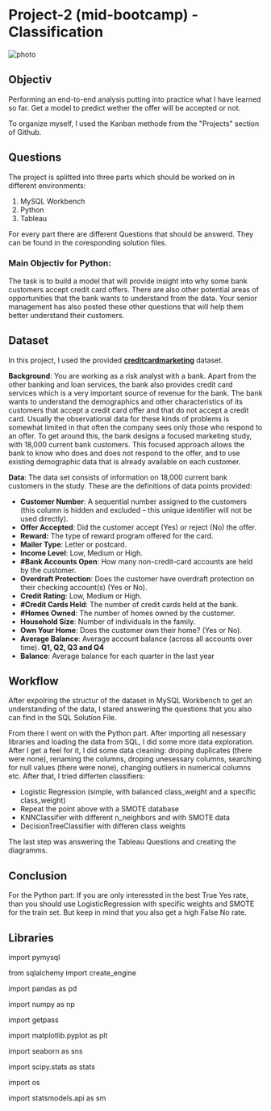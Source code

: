 # Project-2 (mid-bootcamp) - Classification

![photo](https://creazilla-store.fra1.digitaloceanspaces.com/cliparts/9108/bank-clipart-md.png)

## Objectiv
Performing an end-to-end analysis putting into practice what I have learned so far. Get a model to predict wether the offer will be accepted or not.

To organize myself, I used the Kanban methode from the "Projects" section of Github.


## Questions
The project is splitted into three parts which should be worked on in different environments:
  1. MySQL Workbench
  2. Python
  3. Tableau

For every part there are different Questions that should be answerd. They can be found in the coresponding solution files.

### Main Objectiv for Python:
The task is to build a model that will provide insight into why some bank customers accept credit card offers. There are also other potential areas of opportunities that the bank wants to understand from the data.
Your senior management has also posted these other questions that will help them better understand their customers.

## Dataset 
In this project, I used the provided [**creditcardmarketing**](https://github.com/Ironhack-Data-0621-Remote/mid-bootcamp-project/tree/master/classification/data) dataset.

**Background**: You are working as a risk analyst with a bank. Apart from the other banking and loan services, the bank also provides credit card services which is a very important source of revenue for the bank. The bank wants to understand the demographics and other characteristics of its customers that accept a credit card offer and that do not accept a credit card.
Usually the observational data for these kinds of problems is somewhat limited in that often the company sees only those who respond to an offer. To get around this, the bank designs a focused marketing study, with 18,000 current bank customers. This focused approach allows the bank to know who does and does not respond to the offer, and to use existing demographic data that is already available on each customer.

**Data**: The data set consists of information on 18,000 current bank customers in the study. These are the definitions of data points provided:

- **Customer Number**: A sequential number assigned to the customers (this column is hidden and excluded – this unique identifier will not be used directly).
- **Offer Accepted**: Did the customer accept (Yes) or reject (No) the offer. 
- **Reward:** The type of reward program offered for the card.
- **Mailer Type**: Letter or postcard.
- **Income Level**: Low, Medium or High.
- **#Bank Accounts Open**: How many non-credit-card accounts are held by the customer.
- **Overdraft Protection**: Does the customer have overdraft protection on their checking account(s) (Yes or No).
- **Credit Rating**: Low, Medium or High.
- **#Credit Cards Held**: The number of credit cards held at the bank.
- **#Homes Owned**: The number of homes owned by the customer.
- **Household Size**: Number of individuals in the family.
- **Own Your Home**: Does the customer own their home? (Yes or No).
- **Average Balance**: Average account balance (across all accounts over time). **Q1, Q2, Q3 and Q4**
- **Balance**: Average balance for each quarter in the last year

## Workflow
After expolring the structur of the dataset in MySQL Workbench to get an understanding of the data, I stared answering the questions that you also can find in the SQL Solution File.

From there I went on with the Python part. After importing all nesessary libraries and loading the data from SQL, I did some more data exploration. After I get a feel for it, I did some data cleaning: droping duplicates (there were none), renaming the columns, droping unesessary columns, searching for null values (there were none), changing outliers in numerical columns etc.
After that, I tried differten classifiers:
- Logistic Regression (simple, with balanced class_weight and a specific class_weight)
- Repeat the point above with a SMOTE database
- KNNClassifier with different n_neighbors and with SMOTE data
- DecisionTreeClassifier with differen class weights

The last step was answering the Tableau Questions and creating the diagramms.

## Conclusion
For the Python part:
If you are only interessted in the best True Yes rate, than you should use LogisticRegression with specific weights and SMOTE for the train set. But keep in mind that you also get a high False No rate.


## Libraries
import pymysql

from sqlalchemy import create_engine

import pandas as pd

import numpy as np

import getpass

import matplotlib.pyplot as plt

import seaborn as sns

import scipy.stats as stats

import os

import statsmodels.api as sm
